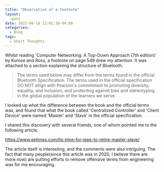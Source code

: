 ```yaml
---
title: "Observation of a footnote"
layout:
  -post
date: 2022-06-18 22:01:30-04:00
categories:
  - Blog
tags:
  - Short Thoughts
---
```


Whilst reading 'Computer Networking: A Top-Down Approach (7th edition)' by Kurose and Ross, a footnote on page 549 drew my attention.
It was attached to a section explaining the structure of Bluetooth.

>The terms used below may differ from the terms found in the official Bluetooth Specification. The terms used in the official specification
> DO NOT allign with Pearson's commitment to promoting diversity, equality, and inclusion, and protecting against bias and stereotyping
> in the global population of the learners we serve.

I looked up what the difference between the book and the official terms was, and found that what the book called 'Centralized Controller'
and 'Client Device' were named 'Master' and 'Slave' in the official specification.

I shared this discovery with several friends, one of whom pointed me to the following article.

https://www.eetimes.com/its-time-for-ieee-to-retire-master-slave/

The article itself is interesting, and the comments were also intriguing. The fact that many people(since this article was in 2020,
 I believe there are more now) are putting efforts to remove offensive terms from engineering was for me encouraging.

